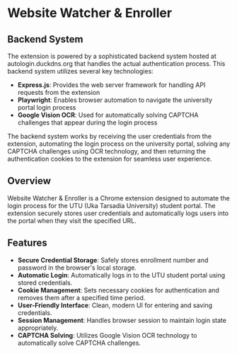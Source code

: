 # Website Watcher & Enroller


## Backend System

The extension is powered by a sophisticated backend system hosted at autologin.duckdns.org that handles the actual authentication process. This backend system utilizes several key technologies:

- **Express.js**: Provides the web server framework for handling API requests from the extension
- **Playwright**: Enables browser automation to navigate the university portal login process
- **Google Vision OCR**: Used for automatically solving CAPTCHA challenges that appear during the login process

The backend system works by receiving the user credentials from the extension, automating the login process on the university portal, solving any CAPTCHA challenges using OCR technology, and then returning the authentication cookies to the extension for seamless user experience.


## Overview

Website Watcher & Enroller is a Chrome extension designed to automate the login process for the UTU (Uka Tarsadia University) student portal. The extension securely stores user credentials and automatically logs users into the portal when they visit the specified URL.

## Features

- **Secure Credential Storage**: Safely stores enrollment number and password in the browser's local storage.
- **Automatic Login**: Automatically logs in to the UTU student portal using stored credentials.
- **Cookie Management**: Sets necessary cookies for authentication and removes them after a specified time period.
- **User-Friendly Interface**: Clean, modern UI for entering and saving credentials.
- **Session Management**: Handles browser session to maintain login state appropriately.
- **CAPTCHA Solving**: Utilizes Google Vision OCR technology to automatically solve CAPTCHA challenges.
